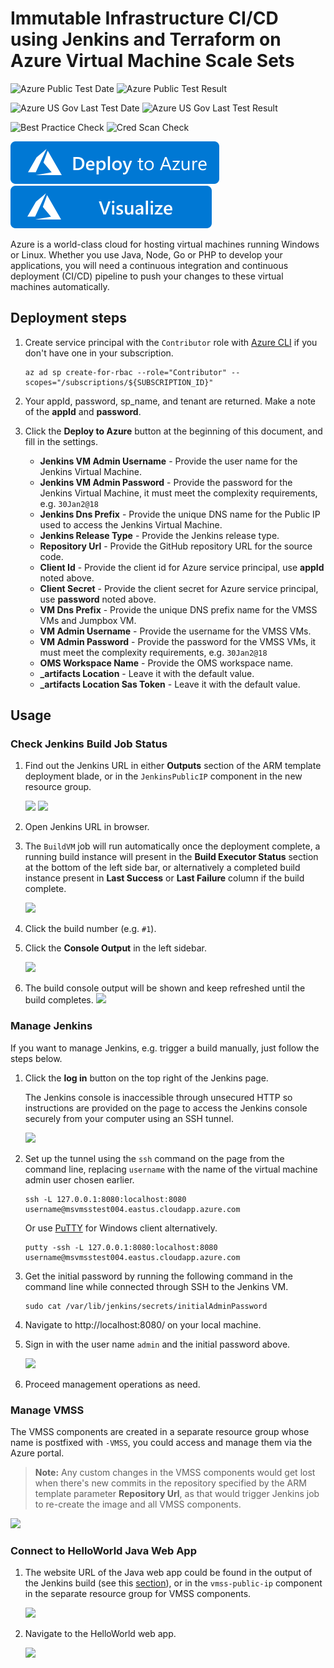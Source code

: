 # Immutable Infrastructure CI/CD using Jenkins and Terraform on Azure Virtual Machine Scale Sets

![Azure Public Test Date](https://azurequickstartsservice.blob.core.windows.net/badges/jenkins-cicd-vmss/PublicLastTestDate.svg)
![Azure Public Test Result](https://azurequickstartsservice.blob.core.windows.net/badges/jenkins-cicd-vmss/PublicDeployment.svg)

![Azure US Gov Last Test Date](https://azurequickstartsservice.blob.core.windows.net/badges/jenkins-cicd-vmss/FairfaxLastTestDate.svg)
![Azure US Gov Last Test Result](https://azurequickstartsservice.blob.core.windows.net/badges/jenkins-cicd-vmss/FairfaxDeployment.svg)

![Best Practice Check](https://azurequickstartsservice.blob.core.windows.net/badges/jenkins-cicd-vmss/BestPracticeResult.svg)
![Cred Scan Check](https://azurequickstartsservice.blob.core.windows.net/badges/jenkins-cicd-vmss/CredScanResult.svg)

[![Deploy To Azure](https://raw.githubusercontent.com/Azure/azure-quickstart-templates/master/1-CONTRIBUTION-GUIDE/images/deploytoazure.svg?sanitize=true)]("https://portal.azure.com/#create/Microsoft.Template/uri/https%3A%2F%2Fraw.githubusercontent.com%2FAzure%2Fazure-quickstart-templates%2Fmaster%2Fjenkins-cicd-vmss%2Fazuredeploy.json")
[![Visualize](https://raw.githubusercontent.com/Azure/azure-quickstart-templates/master/1-CONTRIBUTION-GUIDE/images/visualizebutton.svg?sanitize=true)]("http://armviz.io/#/?load=https%3A%2F%2Fraw.githubusercontent.com%2FAzure%2Fazure-quickstart-templates%2Fmaster%2Fjenkins-cicd-vmss%2Fazuredeploy.json")

Azure is a world-class cloud for hosting virtual machines running Windows or
Linux. Whether you use Java, Node, Go or PHP to develop your applications, you
will need a continuous integration and continuous deployment (CI/CD) pipeline to
push your changes to these virtual machines automatically.

## Deployment steps

1. Create service principal with the `Contributor` role with
   [Azure CLI](https://docs.microsoft.com/en-us/cli/azure/get-started-with-azure-cli?view=azure-cli-latest)
   if you don't have one in your subscription.

   ```shell
   az ad sp create-for-rbac --role="Contributor" --scopes="/subscriptions/${SUBSCRIPTION_ID}"
   ```

2. Your appId, password, sp_name, and tenant are returned. Make a note of the
   **appId** and **password**.

3. Click the **Deploy to Azure** button at the beginning of this document, and
   fill in the settings.
   - **Jenkins VM Admin Username** - Provide the user name for the Jenkins
     Virtual Machine.
   - **Jenkins VM Admin Password** - Provide the password for the Jenkins
     Virtual Machine, it must meet the complexity requirements, e.g. `30Jan2@18`
   - **Jenkins Dns Prefix** - Provide the unique DNS name for the Public IP used
     to access the Jenkins Virtual Machine.
   - **Jenkins Release Type** - Provide the Jenkins release type.
   - **Repository Url** - Provide the GitHub repository URL for the source code.
   - **Client Id** - Provide the client id for Azure service principal, use
     **appId** noted above.
   - **Client Secret** - Provide the client secret for Azure service principal,
     use **password** noted above.
   - **VM Dns Prefix** - Provide the unique DNS prefix name for the VMSS VMs and
     Jumpbox VM.
   - **VM Admin Username** - Provide the username for the VMSS VMs.
   - **VM Admin Password** - Provide the password for the VMSS VMs, it must meet
     the complexity requirements, e.g. `30Jan2@18`
   - **OMS Workspace Name** - Provide the OMS workspace name.
   - **\_artifacts Location** - Leave it with the default value.
   - **\_artifacts Location Sas Token** - Leave it with the default value.

## Usage

### Check Jenkins Build Job Status

1. Find out the Jenkins URL in either **Outputs** section of the ARM template
   deployment blade, or in the `JenkinsPublicIP` component in the new resource
   group.

   ![](images/arm-output.png) ![](images/jenkins-publicip.png)

2. Open Jenkins URL in browser.

3. The `BuildVM` job will run automatically once the deployment complete, a
   running build instance will present in the **Build Executor Status** section
   at the bottom of the left side bar, or alternatively a completed build
   instance present in **Last Success** or **Last Failure** column if the build
   complete.

   ![](images/jenkins-anonymous.png)

4. Click the build number (e.g. `#1`).

5. Click the **Console Output** in the left sidebar.

   ![](images/jenkins-build-overview.png)

6. The build console output will be shown and keep refreshed until the build
   completes. ![](images/jenkins-build-output.png)

### Manage Jenkins

If you want to manage Jenkins, e.g. trigger a build manually, just follow the
steps below.

1. Click the **log in** button on the top right of the Jenkins page.

   The Jenkins console is inaccessible through unsecured HTTP so instructions
   are provided on the page to access the Jenkins console securely from your
   computer using an SSH tunnel.

   ![](images/jenkins-login.png)

2. Set up the tunnel using the `ssh` command on the page from the command line,
   replacing `username` with the name of the virtual machine admin user chosen
   earlier.

   ```shell
   ssh -L 127.0.0.1:8080:localhost:8080 username@msvmsstest004.eastus.cloudapp.azure.com
   ```

   Or use [PuTTY](https://www.chiark.greenend.org.uk/~sgtatham/putty/) for
   Windows client alternatively.

   ```shell
   putty -ssh -L 127.0.0.1:8080:localhost:8080 username@msvmsstest004.eastus.cloudapp.azure.com
   ```

3. Get the initial password by running the following command in the command line
   while connected through SSH to the Jenkins VM.

   ```shell
   sudo cat /var/lib/jenkins/secrets/initialAdminPassword
   ```

4. Navigate to http://localhost:8080/ on your local machine.

5. Sign in with the user name `admin` and the initial password above.

   ![](images/jenkins-login-ssh.png)

6. Proceed management operations as need.

### Manage VMSS

The VMSS components are created in a separate resource group whose name is
postfixed with `-VMSS`, you could access and manage them via the Azure portal.

> **Note:** Any custom changes in the VMSS components would get lost when
> there's new commits in the repository specified by the ARM template parameter
> **Repository Url**, as that would trigger Jenkins job to re-create the image
> and all VMSS components.

![](images/vmss-resources.png)

### Connect to HelloWorld Java Web App

1. The website URL of the Java web app could be found in the output of the
   Jenkins build (see this [section](#check-jenkins-build-job-status)), or in
   the `vmss-public-ip` component in the separate resource group for VMSS
   components.

   ![](images/vmss-publicip.png)

2. Navigate to the HelloWorld web app.

   ![](images/vmss-webapp.png)
